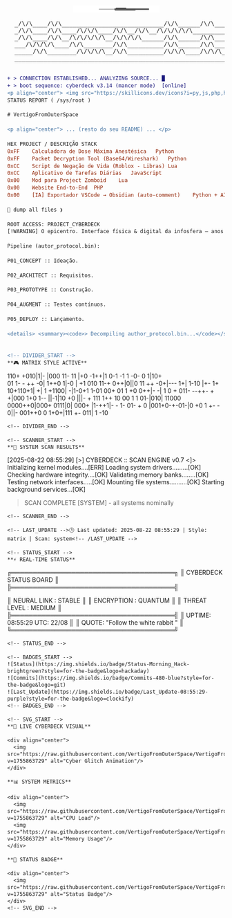 <div align="center">
  <img src="https://raw.githubusercontent.com/VertigoFromOuterSpace/VertigoFromOuterSpace/main/.assets/glitch_divider.svg?v=1" alt="Glitch Divider"/>
</div>

<div align="center">
  <pre>
  _/\/\____/\/\____________________________/\/\______/\/\___________________________
  _/\/\____/\/\____/\/\/\____/\/\__/\/\__/\/\/\/\/\____________/\/\/\/\____/\/\/\___
  _/\/\____/\/\__/\/\/\/\/\__/\/\/\/\______/\/\______/\/\____/\/\__/\/\__/\/\__/\/\_
  ___/\/\/\/\____/\/\________/\/\__________/\/\______/\/\______/\/\/\/\__/\/\__/\/\_
  _____/\/\________/\/\/\/\__/\/\__________/\/\/\____/\/\/\________/\/\____/\/\/\___
  ___________________________________________________________/\/\/\/\_______________
  </pre>
</div>

```diff
+ > CONNECTION ESTABLISHED... ANALYZING SOURCE... █
+ > boot sequence: cyberdeck v3.14 (mancer mode)  [online]
<p align="center"> <img src="https://skillicons.dev/icons?i=py,js,php,html,css&perline=5&theme=dark" alt="Linguagens"><br> <img src="https://skillicons.dev/icons?i=aws,git,github,vscode,obsidian&perline=6&theme=dark" alt="Infra & Tools"><br> <img src="https://skillicons.dev/icons?i=gamemakerstudio,robloxstudio&perline=7&theme=dark" alt="Game Dev"> </p>
STATUS REPORT ( /sys/root )

# VertigoFromOuterSpace

<p align="center"> ... (resto do seu README) ... </p>

HEX	PROJECT / DESCRIÇÃO	STACK
0xFF	Calculadora de Dose Máxima Anestésica	Python
0xFF	Packet Decryption Tool (Base64/Wireshark)	Python
0xCC	Script de Negação de Vida (Roblox - Libras)	Lua
0xCC	Aplicativo de Tarefas Diárias	JavaScript
0x00	Mod para Project Zomboid	Lua
0x00	Website End-to-End	PHP
0x00	[IA] Exportador VSCode → Obsidian (auto-comment)	Python + AI

🔗 dump all files ❯

ROOT ACCESS: PROJECT_CYBERDECK
[!WARNING] O epicentro. Interface física & digital da infosfera — anos de pesquisa, código e cromo empacotados num único artefato.

Pipeline (autor_protocol.bin):

P01_CONCEPT :: Ideação.

P02_ARCHITECT :: Requisitos.

P03_PROTOTYPE :: Construção.

P04_AUGMENT :: Testes contínuos.

P05_DEPLOY :: Lançamento.

<details> <summary><code>> Decompiling author_protocol.bin...</code></summary> <HTML-ish payload preview> ```xml <phase id="P03_PROTOTYPE"> <module name="scan_engine" lang="py">active</module> <module name="exporter" lang="py">idle</module> </phase> ``` </details>


<!-- DIVIDER_START -->
**🎮 MATRIX STYLE ACTIVE**
```
 110+ +010|1|- |000 11-  11 |+0  -1++|1     0-1 -1   1   -0- 0 1|10+  
01 1- - ++ -0|   1++0 1|-0  | +1 010 11-+ 0++|0||0 11  ++  -0+|--- 1+|
  1-10 |+- 1+ 10+110+1| +| 1   +1100|  -|1-0+1 1-01 00+ 01  1 +0 0++|-
   -| 1 0 + 011- --++- + +|000 1+0 1-- ||-1|10 +0 |||- + 111 1++   10 
00  1 1  01-|010| 11000 0000++0|000+ 0111|0|  000+ |1-++1|- - 1- 01- +
0 |001+0-+-01-|0 +0 1  +- -  0||- 001++0  0 1+0+|111   +-  011| 1  -10
```
<!-- DIVIDER_END -->

<!-- SCANNER_START -->
**📡 SYSTEM SCAN RESULTS**
```
[2025-08-22 08:55:29] [>] CYBERDECK :: SCAN ENGINE v0.7 <]>
Initializing kernel modules....[ERR]
Loading system drivers.........[OK]
Checking hardware integrity....[OK]
Validating memory banks........[OK]
Testing network interfaces.....[OK]
Mounting file systems..........[OK]
Starting background services...[OK]

 > SCAN COMPLETE [SYSTEM] - all systems nominally
```
<!-- SCANNER_END -->

<!-- LAST_UPDATE -->🕒 Last updated: 2025-08-22 08:55:29 | Style: matrix | Scan: system<!-- /LAST_UPDATE -->

<!-- STATUS_START -->
**⚡ REAL-TIME STATUS**
```
╔══════════════════════════════════════╗
║        CYBERDECK STATUS BOARD        ║
╠══════════════════════════════════════╣

║ NEURAL LINK  : STABLE     ║
║ ENCRYPTION   : QUANTUM    ║
║ THREAT LEVEL : MEDIUM     ║
╠══════════════════════════════════════╣
║ UPTIME: 08:55:29        UTC: 22/08 ║
║ QUOTE: "Follow the white rabbit  " ║
╚══════════════════════════════════════╝
```
<!-- STATUS_END -->

<!-- BADGES_START -->
![Status](https://img.shields.io/badge/Status-Morning_Hack-brightgreen?style=for-the-badge&logo=hackaday)
![Commits](https://img.shields.io/badge/Commits-480-blue?style=for-the-badge&logo=git)
![Last_Update](https://img.shields.io/badge/Last_Update-08:55:29-purple?style=for-the-badge&logo=clockify)
<!-- BADGES_END -->

<!-- SVG_START -->
**🎨 LIVE CYBERDECK VISUAL**

<div align="center">
  <img src="https://raw.githubusercontent.com/VertigoFromOuterSpace/VertigoFromOuterSpace/main/.assets/cyber_glitch.svg?v=1755863729" alt="Cyber Glitch Animation"/>
</div>

**📊 SYSTEM METRICS**

<div align="center">
  <img src="https://raw.githubusercontent.com/VertigoFromOuterSpace/VertigoFromOuterSpace/main/.assets/progress_cpu_load.svg?v=1755863729" alt="CPU Load"/>
  <img src="https://raw.githubusercontent.com/VertigoFromOuterSpace/VertigoFromOuterSpace/main/.assets/progress_mem_usage.svg?v=1755863729" alt="Memory Usage"/>
</div>

**🔐 STATUS BADGE**

<div align="center">
  <img src="https://raw.githubusercontent.com/VertigoFromOuterSpace/VertigoFromOuterSpace/main/.assets/status_badge.svg?v=1755863729" alt="Status Badge"/>
</div>
<!-- SVG_END -->